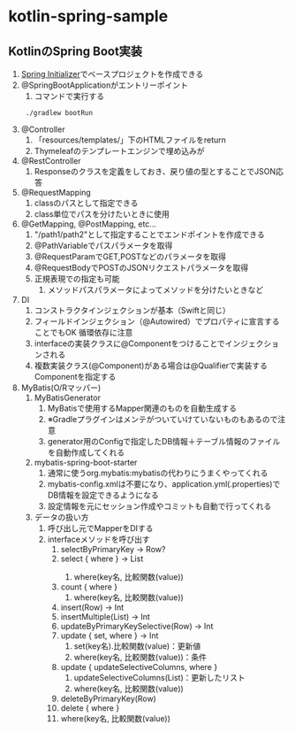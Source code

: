 # kotlin-spring-sample

## KotlinのSpring Boot実装

1. [Spring Initializer](https://start.spring.io/)でベースプロジェクトを作成できる
2. @SpringBootApplicationがエントリーポイント
   1. コマンドで実行する
   ```
    ./gradlew bootRun
   ```
3. @Controller
   1. 「resources/templates/」下のHTMLファイルをreturn
   2. Thymeleafのテンプレートエンジンで埋め込みが
4. @RestController
   1. Responseのクラスを定義をしておき、戻り値の型とすることでJSON応答
5. @RequestMapping
   1. classのパスとして指定できる
   2. class単位でパスを分けたいときに使用
6. @GetMapping, @PostMapping, etc...
   1. "/path1/path2"として指定することでエンドポイントを作成できる
   2. @PathVariableでパスパラメータを取得
   3. @RequestParamでGET,POSTなどのパラメータを取得
   4. @RequestBodyでPOSTのJSONリクエストパラメータを取得
   4. 正規表現での指定も可能
      1. メソッドパスパラメータによってメソッドを分けたいときなど
7. DI
   1. コンストラクタインジェクションが基本（Swiftと同じ）
   2. フィールドインジェクション（@Autowired）でプロパティに宣言することでもOK
      循環依存に注意
   3. interfaceの実装クラスに@Componentをつけることでインジェクションされる
   4. 複数実装クラス(@Component)がある場合は@Qualifierで実装するComponentを指定する
8. MyBatis(O/Rマッパー)
   1. MyBatisGenerator
      1. MyBatisで使用するMapper関連のものを自動生成する
      2. ※Gradleプラグインはメンテがついていけていないものもあるので注意
      3. generator用のConfigで指定したDB情報＋テーブル情報のファイルを自動作成してくれる
   2. mybatis-spring-boot-starter
      1. 通常に使うorg.mybatis:mybatisの代わりにうまくやってくれる
      2. mybatis-config.xmlは不要になり、application.yml(.properties)でDB情報を設定できるようになる
      3. 設定情報を元にセッション作成やコミットも自動で行ってくれる
   3. データの扱い方
      1. 呼び出し元でMapperをDIする
      2. interfaceメソッドを呼び出す
         1. selectByPrimaryKey -> Row?
         2. select { where } -> List<Row>
            1. where(key名, 比較関数(value))
         3. count { where }
            1. where(key名, 比較関数(value))
         4. insert(Row) -> Int
         5. insertMultiple(List) -> Int
         6. updateByPrimaryKeySelective(Row) -> Int
         7. update { set, where } -> Int
            1. set(key名).比較関数(value)：更新値
            2. where(key名, 比較関数(value))：条件
         8. update { updateSelectiveColumns, where }
            1. updateSelectiveColumns(List<Row>)：更新したリスト
            2. where(key名, 比較関数(value))
         9. deleteByPrimaryKey(Row)
         10. delete { where }
            1. where(key名, 比較関数(value))
